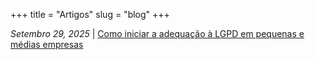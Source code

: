 +++
title = "Artigos"
slug = "blog"
+++

*Setembro 29, 2025* | [Como iniciar a adequação à LGPD em pequenas e médias empresas](/como-iniciar-lgpd/)
